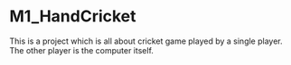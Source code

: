 # M1_HandCricket
This is a project which is all about cricket game played by a single player. The other player is the computer itself. 
